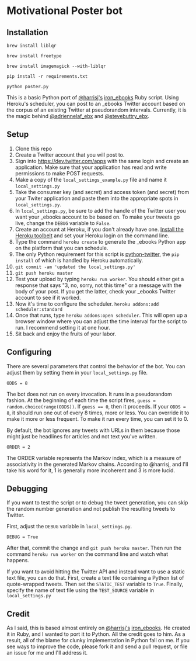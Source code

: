 # Motivational Poster bot

## Installation

`brew install liblqr`

`brew install freetype`

`brew install imagemagick --with-liblqr`

`pip install -r requirements.txt`

`python poster.py`





This is a basic Python port of [@harrisj's](https://twitter.com/harrisj) [iron_ebooks](https://github.com/harrisj/iron_ebooks/) Ruby script. Using Heroku's scheduler, you can post to an _ebooks Twitter account based on the corpus of an existing Twitter at pseudorandom intervals. Currently, it is the magic behind [@adriennelaf_ebx](http://www.twitter.com/adriennelaf_ebx) and [@stevebuttry_ebx](http://www.twitter.com/stevebuttry_ebx).

## Setup

1. Clone this repo
2. Create a Twitter account that you will post to.
3. Sign into https://dev.twitter.com/apps with the same login and create an application. Make sure that your application has read and write permissions to make POST requests.
4. Make a copy of the `local_settings_example.py` file and name it `local_settings.py`
5. Take the consumer key (and secret) and access token (and secret) from your Twiter application and paste them into the appropriate spots in `local_settings.py`.
6. In `local_settings.py`, be sure to add the handle of the Twitter user you want your _ebooks account to be based on. To make your tweets go live, change the `DEBUG` variable to `False`.
7. Create an account at Heroku, if you don't already have one. [Install the Heroku toolbelt](https://devcenter.heroku.com/articles/quickstart#step-2-install-the-heroku-toolbelt) and set your Heroku login on the command line.
8. Type the command `heroku create` to generate the _ebooks Python app on the platform that you can schedule.
9. The only Python requirement for this script is [python-twitter](https://github.com/bear/python-twitter), the `pip install` of which is handled by Heroku automatically.
9. `git commit -am 'updated the local_settings.py'`
10. `git push heroku master`
11. Test your upload by typing `heroku run worker`. You should either get a response that says "3, no, sorry, not this time" or a message with the body of your post. If you get the latter, check your _ebooks Twitter account to see if it worked.
12. Now it's time to configure the scheduler. `heroku addons:add scheduler:standard`
13. Once that runs, type `heroku addons:open scheduler`. This will open up a browser window where you can adjust the time interval for the script to run. I recommend setting it at one hour.
14. Sit back and enjoy the fruits of your labor.


## Configuring

There are several parameters that control the behavior of the bot. You can adjust them by setting them in your `local_settings.py` file.

```
ODDS = 8
```

The bot does not run on every invocation. It runs in a pseudorandom fashion. At the beginning of each time the script fires, `guess = random.choice(range(ODDS))`. If `guess == 0`, then it proceeds. If your `ODDS = 8`, it should run one out of every 8 times, more or less. You can override it to make it more or less frequent. To make it run every time, you can set it to 0.


By default, the bot ignores any tweets with URLs in them because those might just be headlines for articles and not text you've written.

```
ORDER = 2
```

The ORDER variable represents the Markov index, which is a measure of associativity in the generated Markov chains. According to @harrisj, and I'll take his word for it, 1 is generally more incoherent and 3 is more lucid.

## Debugging

If you want to test the script or to debug the tweet generation, you can skip the random number generation and not publish the resulting tweets to Twitter.

First, adjust the `DEBUG` variable in `local_settings.py`.

```
DEBUG = True
```

After that, commit the change and `git push heroku master`. Then run the command `heroku run worker` on the command line and watch what happens.

If you want to avoid hitting the Twitter API and instead want to use a static text file, you can do that. First, create a text file containing a Python list of quote-wrapped tweets. Then set the `STATIC_TEST` variable to `True`. Finally, specify the name of text file using the `TEST_SOURCE` variable in `local_settings.py`


## Credit
As I said, this is based almost entirely on [@harrisj's](https://twitter.com/harrisj) [iron_ebooks](https://github.com/harrisj/iron_ebooks/). He created it in Ruby, and I wanted to port it to Python. All the credit goes to him.
As a result, all of the blame for clunky implementation in Python fall on me. If you see ways to improve the code, please fork it and send a pull request, or file an issue for me and I'll address it.
